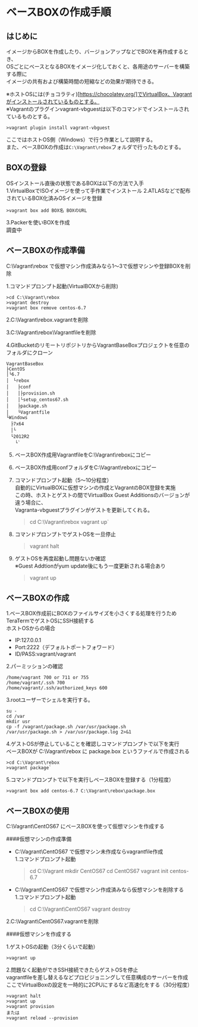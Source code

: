ベースBOXの作成手順
===============

はじめに
---------------

イメージからBOXを作成したり、バージョンアップなどでBOXを再作成するとき、  
OSごとにベースとなるBOXをイメージ化しておくと、各用途のサーバーを構築する際に  
イメージの共有および構築時間の短縮などの効果が期待できる。

※ホストOSには(チョコラティ)[https://chocolatey.org/]でVirtualBox、Vagrantがインストールされているものとする。  
※Vagrantのプラグインvagrant-vbguestは以下のコマンドでインストールされているものとする。

`>vagrant plugin install vagrant-vbguest`

ここではホストOS側（Windows）で行う作業として説明する。  
また、ベースBOXの作成は`C:\Vagrant\rebox`フォルダで行ったものとする。

## BOXの登録

OSインストール直後の状態であるBOXは以下の方法で入手  
1.VirtualBoxでISOイメージを使って手作業でインストール
2.ATLASなどで配布されているBOX化済みOSイメージを登録

    >vagrant box add BOX名 BOXのURL

3.Packerを使いBOXを作成  
調査中

## ベースBOXの作成準備

C:\Vagrant\rebox で仮想マシン作成済みなら1～3で仮想マシンや登録BOXを削除

1.コマンドプロンプト起動(VirtualBOXから削除)

    >cd C:\Vagrant\rebox
    >vagrant destroy
    >vagrant box remove centos-6.7

2.C:\Vagrant\rebox\.vagrantを削除

3.C:\Vagrant\rebox\Vagrantfileを削除

4.GitBucketのリモートリポジトリからVagrantBaseBoxプロジェクトを任意のフォルダにクローン

    VagrantBaseBox
    ├CentOS
    │└6.7
    │　└rebox
    │　　├conf
    │　　│├provision.sh
    │　　│└setup_centos67.sh
    │　　├package.sh
    │　　└Vagrantfile
    └Windows
    　├7x64
    　│└
    　└2012R2
    　　└`

5. ベースBOX作成用VagrantfileをC:\Vagrant\reboxにコピー

6. ベースBOX作成用confフォルダをC:\Vagrant\reboxにコピー

7. コマンドプロンプト起動（5～10分程度）  
自動的にVirtualBOXに仮想マシンの作成とVagrantのBOX登録を実施  
この時、ホストとゲストの間でVirtualBox Guest Additionsのバージョンが違う場合に、  
Vagranta-vbguestプラグインがゲストを更新してくれる。

    >cd C:\Vagrant\rebox
    >vagrant up`

8. コマンドプロンプトでゲストOSを一旦停止

    >vagrant halt

9. ゲストOSを再度起動し問題ないか確認  
※Guest Addtionがyum update後にもう一度更新される場合あり

    >vagrant up

## ベースBOXの作成

1.ベースBOX作成前にBOXのファイルサイズを小さくする処理を行うためTeraTermでゲストOSにSSH接続する  
ホストOSからの場合

- IP:127.0.0.1
- Port:2222（デフォルトポートフォワード）
- ID/PASS:vagrant/vagrant

2.パーミッションの確認

    /home/vagrant 700 or 711 or 755
    /home/vagrant/.ssh 700
    /home/vagrant/.ssh/authorized_keys 600

3.rootユーザーでシェルを実行する。

    su -
    cd /var
    mkdir usr
    cp -f /vagrant/package.sh /var/usr/package.sh
    /var/usr/package.sh > /var/usr/package.log 2>&1

4.ゲストOSが停止していることを確認しコマンドプロンプトで以下を実行  
ベースBOXが C:\Vagrant\rebox に package.box というファイルで作成される

    >cd C:\Vagrant\rebox
    >vagrant package`

5.コマンドプロンプトで以下を実行しベースBOXを登録する（1分程度）

    >vagrant box add centos-6.7 C:\Vagrant\rebox\package.box

## ベースBOXの使用

C:\Vagrant\CentOS67 にベースBOXを使って仮想マシンを作成する

####仮想マシンの作成準備

- C:\Vagrant\CentOS67 で仮想マシン未作成ならvagrantfile作成  
1.コマンドプロンプト起動

    >cd C:\Vagrant
    >mkdir CentOS67
    >cd CentOS67
    >vagrant init centos-6.7

- C:\Vagrant\CentOS67 で仮想マシン作成済みなら仮想マシンを削除する  
1.コマンドプロンプト起動

    >cd C:\Vagrant\CentOS67
    >vagrant destroy

2.C:\Vagrant\CentOS67\.vagrantを削除

####仮想マシンを作成する

1.ゲストOSの起動（3分くらいで起動）

    >vagrant up

2.問題なく起動ができSSH接続できたらゲストOSを停止  
vagrantfileを差し替えるなどプロビジョニングして任意構成のサーバーを作成  
ここでVirtualBoxの設定を一時的に2CPUにするなど高速化をする（30分程度）

    >vagrant halt
    >vagrant up
    >vagrant provision
    または
    >vagrant reload --provision
